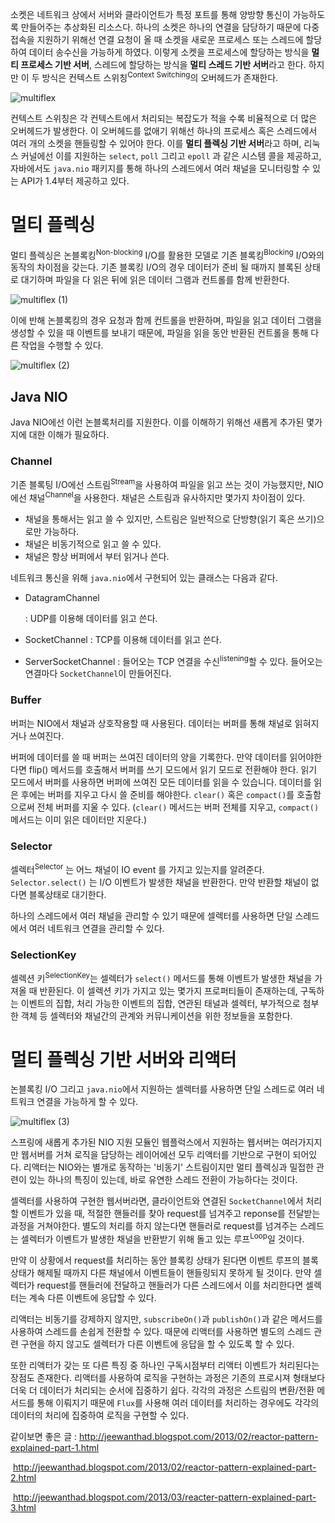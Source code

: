  소켓은 네트워크 상에서 서버와 클라이언트가 특정 포트를 통해 양방향 통신이 가능하도록 만들어주는 추상화된 리소스다.  하나의 소켓은 하나의 연결을 담당하기 때문에 다중 접속을 지원하기 위해선 연결 요청이 올 때 소켓을 새로운 프로세스 또는 스레드에 할당하여 데이터 송수신을 가능하게 하였다. 이렇게 소켓을 프로세스에 할당하는 방식을 **멀티 프로세스 기반 서버**, 스레드에 할당하는 방식을 **멀티 스레드 기반 서버**라고 한다. 하지만 이 두 방식은 컨텍스트 스위칭<sup>Context Switching</sup>의 오버헤드가 존재한다. 

![multiflex](https://user-images.githubusercontent.com/18159012/54667814-afb68a80-4b30-11e9-8e72-1ba65dbdfa21.png)

컨텍스트 스위칭은 각 컨텍스트에서 처리되는 복잡도가 적을 수록 비율적으로 더 많은 오버헤드가 발생한다. 이 오버헤드를 없애기 위해선 하나의 프로세스 혹은 스레드에서 여러 개의 소켓을 핸들링할 수 있어야 한다. 이를 **멀티 플렉싱 기반 서버**라고 하며, 리눅스 커널에선 이를 지원하는 `select`, `poll` 그리고 `epoll` 과 같은 시스템 콜을 제공하고, 자바에서도 `java.nio` 패키지를 통해 하나의 스레드에서 여러 채널을 모니터링할 수 있는 API가 1.4부터 제공하고 있다.

# 멀티 플렉싱

멀티 플렉싱은 논블록킹<sup>Non-blocking</sup> I/O를 활용한 모델로 기존 블록킹<sup>Blocking</sup> I/O와의 동작의 차이점을 갖는다. 기존 블록킹 I/O의 경우 데이터가 준비 될 때까지 블록된 상태로 대기하며 파일을 다 읽은 뒤에 읽은 데이터 그램과 컨트롤를 함께 반환한다.

![multiflex (1)](https://user-images.githubusercontent.com/18159012/54669068-c6aaac00-4b33-11e9-8532-19a1b32a95af.png)

이에 반해 논블록킹의 경우 요청과 함께 컨트롤을 반환하며, 파일을 읽고 데이터 그램을 생성할 수 있을 때 이벤트를 보내기 때문에, 파일을 읽을 동안 반환된 컨트롤을 통해 다른 작업을 수행할 수 있다.

![multiflex (2)](https://user-images.githubusercontent.com/18159012/54669316-68ca9400-4b34-11e9-94c4-851a5f1e946d.png)

## Java NIO

Java NIO에선 이런 논블록처리를 지원한다. 이를 이해하기 위해선 새롭게 추가된 몇가지에 대한 이해가 필요하다.

### Channel

기존 블록팅 I/O에선 스트림<sup>Stream</sup>을 사용하여 파일을 읽고 쓰는 것이 가능했지만, NIO에선 채널<sup>Channel</sup>을 사용한다.  채널은 스트림과 유사하지만 몇가지 차이점이 있다.

- 채널을 통해서는 읽고 쓸 수 있지만, 스트림은 일반적으로 단방향(읽기 혹은 쓰기)으로만 가능하다.
- 채널은 비동기적으로 읽고 쓸 수 있다.
- 채널은 항상 버퍼에서 부터 읽거나 쓴다.

네트워크 통신을 위해 `java.nio`에서 구현되어 있는 클래스는 다음과 같다.

- DatagramChannel

  : UDP를 이용해 데이터를 읽고 쓴다.

- SocketChannel
  : TCP를 이용해 데이터를 읽고 쓴다.
- ServerSocketChannel
  : 들어오는 TCP 연결을 수신<sup>listening</sup>할 수 있다. 들어오는 연결마다 `SocketChannel`이 만들어진다.

### Buffer

버퍼는 NIO에서 채널과 상호작용할 때 사용된다. 데이터는 버퍼를 통해 채널로 읽혀지거나 쓰여진다.

버퍼에 데이터를 쓸 때 버퍼는 쓰여진 데이터의 양을 기록한다. 만약 데이터를 읽어야한다면 flip() 메서드를 호출해서 버퍼를 쓰기 모드에서 읽기 모드로 전환해야 한다. 읽기 모드에서 버퍼를 사용하면 버퍼에 쓰여진 모든 데이터를 읽을 수 있습니다.
데이터를 읽은 후에는 버퍼를 지우고 다시 쓸 준비를 해야한다. `clear()` 혹은 `compact()`를 호출함으로써 전체 버퍼를 지울 수 있다. (`clear()` 메서드는 버퍼 전체를 지우고, `compact()` 메서드는 이미 읽은 데이터만 지운다.)

### Selector

셀렉터<sup>Selector</sup> 는 어느  채널이 IO event 를 가지고 있는지를 알려준다. `Selector.select()` 는 I/O 이벤트가 발생한 채널을 반환한다. 만약 반환할 채널이 없다면 블록상태로 대기한다.

하나의 스레드에서 여러 채널을 관리할 수 있기 때문에 셀렉터를 사용하면 단일 스레드에서 여러 네트워크 연결을 관리할 수 있다.

### SelectionKey

셀렉션 키<sup>SelectionKey</sup>는 셀렉터가 `select()` 메서드를 통해 이벤트가 발생한 채널을 가져올 때 반환된다. 이 셀렉션 키가 가지고 있는 몇가지 프로퍼티들이 존재하는데, 구독하는 이벤트의 집합, 처리 가능한 이벤트의 집합, 연관된 태널과 셀렉터, 부가적으로 첨부한 객체 등 셀렉터와 채널간의 관계와 커뮤니케이션을 위한 정보들을 포함한다.

# 멀티 플렉싱 기반 서버와 리액터

논블록킹 I/O 그리고 `java.nio`에서 지원하는 셀렉터를 사용하면 단일 스레드로 여러 네트워크 연결을 가능하게 할 수 있다.

![multiflex (3)](https://user-images.githubusercontent.com/18159012/54671233-d7a9ec00-4b38-11e9-94bf-90437944a9e3.png)

스프링에 새롭게 추가된 NIO 지원 모듈인 웹플럭스에서 지원하는 웹서버는 여러가지지만 웹서버를 거쳐 로직을 담당하는 레이어에선 모두 리액터를 기반으로 구현이 되어있다. 리액터는 NIO와는 별개로 동작하는 '비동기' 스트림이지만 멀티 플렉싱과 밀접한 관련이 있는 하나의 특징이 있는데, 바로 유연한 스레드 전환이 가능하다는 것이다.

셀렉터를 사용하여 구현한 웹서버라면, 클라이언트와 연결된 `SocketChannel`에서 처리할 이벤트가 있을 때, 적절한 핸들러를 찾아 request를 넘겨주고 reponse를 전달받는 과정을 거쳐야한다. 별도의 처리를 하지 않는다면 핸들러로 request를 넘겨주는 스레드는 셀렉터가 이벤트가 발생한 채널을 반환받기 위해 돌고 있는 루프<sup>Loop</sup>일 것이다.

만약 이 상황에서 request를 처리하는 동안 블록킹 상태가 된다면 이벤트 루프의 블록상태가 해제될 때까지 다른 채널에서 이벤트들이 핸들링되지 못하게 될 것이다. 만약 셀렉터가 request를 핸들러에 전달하고 핸들러가 다른 스레드에서 이를 처리한다면 셀렉터는 계속 다른 이벤트에 응답할 수 있다.

리액터는 비동기를 강제하지 않지만, `subscribeOn()`과 `publishOn()`과 같은 메서드를 사용하여 스레드를 손쉽게 전환할 수 있다. 때문에 리액터를 사용하면 별도의 스레드 관련 구현을 하지 않고도 셀렉터가 다른 이벤트에 응답을 할 수 있도록 할 수 있다.

또한 리액터가 갖는 또 다른 특징 중 하나인 구독시점부터 리액터 이벤트가 처리된다는 장점도 존재한다. 리액터를 사용하여 로직을 구현하는 과정은 기존의 프로시져 형태보다 더욱 더 데이터가 처리되는 순서에 집중하기 쉽다. 각각의 과정은 스트림의 변환/전환 메서드를 통해 이뤄지기 때문에 `Flux`를 사용해 여러 데이터를 처리하는 경우에도 각각의 데이터의 처리에 집중하여 로직을 구현할 수 있다.

같이보면 좋은 글 : http://jeewanthad.blogspot.com/2013/02/reactor-pattern-explained-part-1.html

​                                http://jeewanthad.blogspot.com/2013/02/reactor-pattern-explained-part-2.html

​                                http://jeewanthad.blogspot.com/2013/03/reacter-pattern-explained-part-3.html